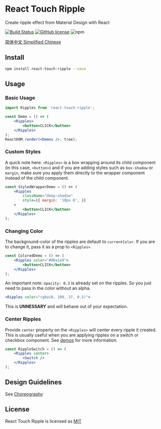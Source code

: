# React Touch Ripple

Create ripple effect from Material Design with React

[![Build Status](https://travis-ci.org/froyog/react-touch-ripple.svg?branch=master)](https://travis-ci.org/froyog/react-touch-ripple) [![GitHub license](https://img.shields.io/badge/license-MIT-blue.svg)](https://github.com/froyog/react-touch-ripple/blob/master/LICENSE) 
![npm](https://img.shields.io/npm/v/npm.svg)


[简体中文 Simplified Chinese](./README-zh_CN.md)

## Install

```bash
npm install react-touch-ripple --save
```

## Usage

### Basic Usage

```jsx
import Ripples from 'react-touch-ripple';

const Demo = () => (
    <Ripples>
        <button>CLICK</button>
    </Ripples>
);
ReactDOM.render(<Demos />, tree);
```

### Custom Styles

A quick note here: `<Ripples>` is a box wrapping around its child component (in this case, `<button>`) and if you are adding styles such as `box-shadow` or `margin`, make sure you apply them directly to the wrapper component instead of the child component.

```jsx
const StyledWrapperDemo = () => (
    <Ripples 
        className="deep-shadow"
        style={{ margin: '10px 0', }}
    >
        <button>CLICK</button>
    </Ripples>
);
```

### Changing Color

The background-color of the ripples are default to `currentColor`. If you are to change it, pass it as a prop to `<Ripples>`.

```jsx
const ColoredDemo = () => (
    <Ripples color="#00a1e9">
        <button>CLICK</button>
    </Ripples>
);
```

An important note: `opacity: 0.3` is already set on the ripples. So you just need to pass in the color without an alpha.

```jsx
<Ripples color="rgba(0, 109, 37, 0.5)">
```
This is **UNNESSARY** and will behave out of your expectation.

### Center Ripples

Provide `center` property on the `<Ripples>` will center every ripple it created. This is usually useful when you are applying ripples on a switch or checkbox component. See [demos](https://froyog.github.io/react-touch-ripple) for more information.

```jsx
const RippleSwitch = () => (
    <Ripples center>
        <Switch />
    </Ripples>
);
```

## Design Guidelines

See [Choreography](https://material.io/guidelines/motion/choreography.html)

## License

React Touch Ripple is licensed as [MIT](./LICENSE)
